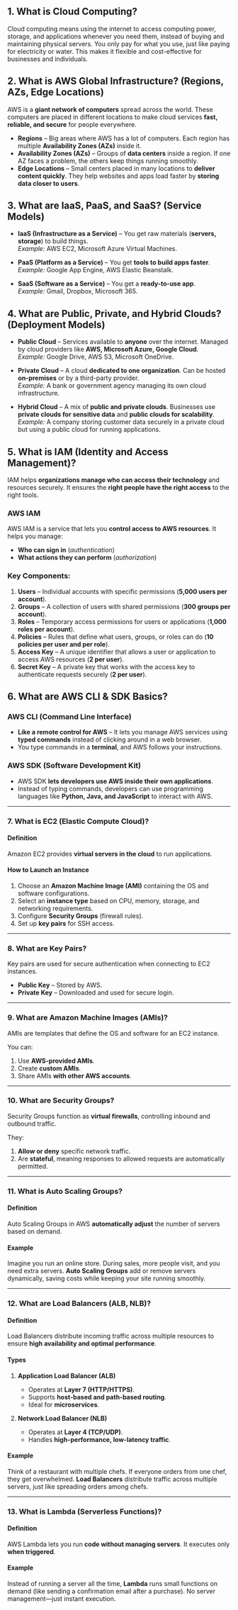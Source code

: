 ## 1. What is Cloud Computing?
Cloud computing means using the internet to access computing power, storage, and applications whenever you need them, instead of buying and maintaining physical servers. You only pay for what you use, just like paying for electricity or water. This makes it flexible and cost-effective for businesses and individuals.

## 2. What is AWS Global Infrastructure? (Regions, AZs, Edge Locations)
AWS is a **giant network of computers** spread across the world. These computers are placed in different locations to make cloud services **fast, reliable, and secure** for people everywhere.

- **Regions** – Big areas where AWS has a lot of computers. Each region has multiple **Availability Zones (AZs)** inside it.
- **Availability Zones (AZs)** – Groups of **data centers** inside a region. If one AZ faces a problem, the others keep things running smoothly.
- **Edge Locations** – Small centers placed in many locations to **deliver content quickly**. They help websites and apps load faster by **storing data closer to users**.

## 3. What are IaaS, PaaS, and SaaS? (Service Models)
- **IaaS (Infrastructure as a Service)** – You get raw materials (**servers, storage**) to build things.  
  *Example:* AWS EC2, Microsoft Azure Virtual Machines.

- **PaaS (Platform as a Service)** – You get **tools to build apps faster**.  
  *Example:* Google App Engine, AWS Elastic Beanstalk.

- **SaaS (Software as a Service)** – You get a **ready-to-use app**.  
  *Example:* Gmail, Dropbox, Microsoft 365.

## 4. What are Public, Private, and Hybrid Clouds? (Deployment Models)
- **Public Cloud** – Services available to **anyone** over the internet. Managed by cloud providers like **AWS, Microsoft Azure, Google Cloud**.  
  *Example:* Google Drive, AWS S3, Microsoft OneDrive.

- **Private Cloud** – A cloud **dedicated to one organization**. Can be hosted **on-premises** or by a third-party provider.  
  *Example:* A bank or government agency managing its own cloud infrastructure.

- **Hybrid Cloud** – A mix of **public and private clouds**. Businesses use **private clouds for sensitive data** and **public clouds for scalability**.  
  *Example:* A company storing customer data securely in a private cloud but using a public cloud for running applications.

## 5. What is IAM (Identity and Access Management)?
IAM helps **organizations manage who can access their technology** and resources securely. It ensures the **right people have the right access** to the right tools.

### AWS IAM
AWS IAM is a service that lets you **control access to AWS resources**. It helps you manage:
- **Who can sign in** (*authentication*)
- **What actions they can perform** (*authorization*)

### Key Components:
1. **Users** – Individual accounts with specific permissions (**5,000 users per account**).
2. **Groups** – A collection of users with shared permissions (**300 groups per account**).
3. **Roles** – Temporary access permissions for users or applications (**1,000 roles per account**).
4. **Policies** – Rules that define what users, groups, or roles can do (**10 policies per user and per role**).
5. **Access Key** – A unique identifier that allows a user or application to access AWS resources (**2 per user**).
6. **Secret Key** – A private key that works with the access key to authenticate requests securely (**2 per user**).

## 6. What are AWS CLI & SDK Basics?

### AWS CLI (Command Line Interface)
- **Like a remote control for AWS** – It lets you manage AWS services using **typed commands** instead of clicking around in a web browser.
- You type commands in a **terminal**, and AWS follows your instructions.

### AWS SDK (Software Development Kit)
- AWS SDK **lets developers use AWS inside their own applications**.
- Instead of typing commands, developers can use programming languages like **Python, Java, and JavaScript** to interact with AWS.

---

### 7. What is EC2 (Elastic Compute Cloud)?

#### **Definition**  
Amazon EC2 provides **virtual servers in the cloud** to run applications.

#### **How to Launch an Instance**
1. Choose an **Amazon Machine Image (AMI)** containing the OS and software configurations.
2. Select an **instance type** based on CPU, memory, storage, and networking requirements.
3. Configure **Security Groups** (firewall rules).
4. Set up **key pairs** for SSH access.

---

### 8. What are Key Pairs?
Key pairs are used for secure authentication when connecting to EC2 instances.

- **Public Key** – Stored by AWS.
- **Private Key** – Downloaded and used for secure login.

---

### 9. What are Amazon Machine Images (AMIs)?
AMIs are templates that define the OS and software for an EC2 instance.

You can:
1. Use **AWS-provided AMIs**.
2. Create **custom AMIs**.
3. Share AMIs **with other AWS accounts**.

---

### 10. What are Security Groups?
Security Groups function as **virtual firewalls**, controlling inbound and outbound traffic.

They:
1. **Allow or deny** specific network traffic.
2. Are **stateful**, meaning responses to allowed requests are automatically permitted.

---

### 11. What is Auto Scaling Groups?

#### **Definition**  
Auto Scaling Groups in AWS **automatically adjust** the number of servers based on demand.

#### **Example**  
Imagine you run an online store. During sales, more people visit, and you need extra servers. **Auto Scaling Groups** add or remove servers dynamically, saving costs while keeping your site running smoothly.

---

### 12. What are Load Balancers (ALB, NLB)?

#### **Definition**  
Load Balancers distribute incoming traffic across multiple resources to ensure **high availability and optimal performance**.

#### **Types**
1. **Application Load Balancer (ALB)**  
   - Operates at **Layer 7 (HTTP/HTTPS)**.
   - Supports **host-based and path-based routing**.
   - Ideal for **microservices**.

2. **Network Load Balancer (NLB)**  
   - Operates at **Layer 4 (TCP/UDP)**.
   - Handles **high-performance, low-latency traffic**.

#### **Example**  
Think of a restaurant with multiple chefs. If everyone orders from one chef, they get overwhelmed. **Load Balancers** distribute traffic across multiple servers, just like spreading orders among chefs.

---

### 13. What is Lambda (Serverless Functions)?

#### **Definition**  
AWS Lambda lets you run **code without managing servers**. It executes only **when triggered**.

#### **Example**  
Instead of running a server all the time, **Lambda** runs small functions on demand (like sending a confirmation email after a purchase). No server management—just instant execution.

